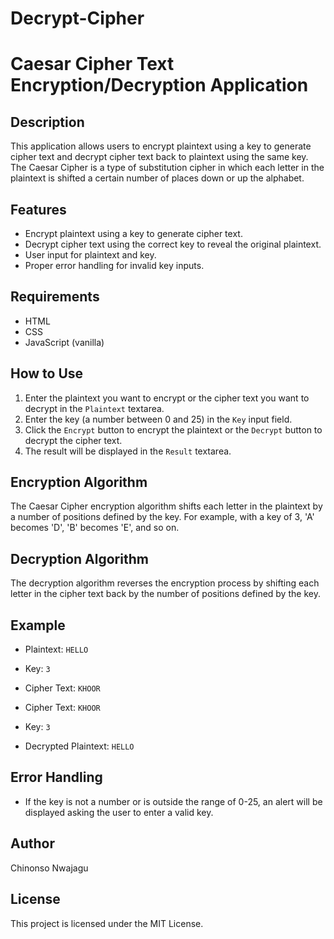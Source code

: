 # Decrypt-Cipher

# Caesar Cipher Text Encryption/Decryption Application

## Description
This application allows users to encrypt plaintext using a key to generate cipher text and decrypt cipher text back to plaintext using the same key. The Caesar Cipher is a type of substitution cipher in which each letter in the plaintext is shifted a certain number of places down or up the alphabet.

## Features
- Encrypt plaintext using a key to generate cipher text.
- Decrypt cipher text using the correct key to reveal the original plaintext.
- User input for plaintext and key.
- Proper error handling for invalid key inputs.

## Requirements
- HTML
- CSS
- JavaScript (vanilla)

## How to Use
1. Enter the plaintext you want to encrypt or the cipher text you want to decrypt in the `Plaintext` textarea.
2. Enter the key (a number between 0 and 25) in the `Key` input field.
3. Click the `Encrypt` button to encrypt the plaintext or the `Decrypt` button to decrypt the cipher text.
4. The result will be displayed in the `Result` textarea.

## Encryption Algorithm
The Caesar Cipher encryption algorithm shifts each letter in the plaintext by a number of positions defined by the key. For example, with a key of 3, 'A' becomes 'D', 'B' becomes 'E', and so on.

## Decryption Algorithm
The decryption algorithm reverses the encryption process by shifting each letter in the cipher text back by the number of positions defined by the key.

## Example
- Plaintext: `HELLO`
- Key: `3`
- Cipher Text: `KHOOR`

- Cipher Text: `KHOOR`
- Key: `3`
- Decrypted Plaintext: `HELLO`

## Error Handling
- If the key is not a number or is outside the range of 0-25, an alert will be displayed asking the user to enter a valid key.

## Author
Chinonso Nwajagu

## License
This project is licensed under the MIT License.

